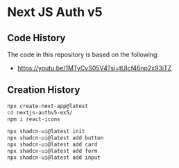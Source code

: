 # Next JS Auth v5

## Code History

The code in this repository is based on the following:

- https://youtu.be/1MTyCvS05V4?si=tUIcf46np2x93iTZ

## Creation History

```bash
npx create-next-app@latest
cd nextjs-authv5-ex5/
npm i react-icons

npx shadcn-ui@latest init
npx shadcn-ui@latest add button
npx shadcn-ui@latest add card
npx shadcn-ui@latest add form
npx shadcn-ui@latest add input
```
